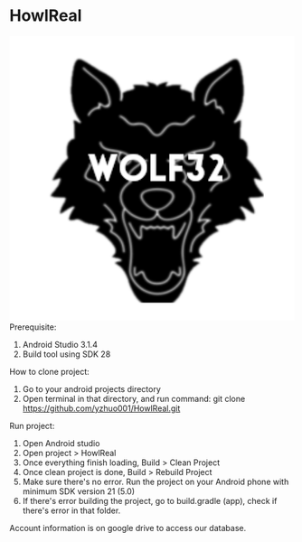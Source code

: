 # HowlReal
![alt text](https://github.com/yzhuo001/HowlReal/blob/master/app/src/main/ic_launcher-web.png)
Prerequisite:
1) Android Studio 3.1.4
2) Build tool using SDK 28


How to clone project:
1) Go to your android projects directory
2) Open terminal in that directory, and run command:
        git clone https://github.com/yzhuo001/HowlReal.git

Run project:
1) Open Android studio
2) Open project > HowlReal
3) Once everything finish loading, 
    Build > Clean Project
4) Once clean project is done,
    Build > Rebuild Project
5) Make sure there's no error. 
   Run the project on your Android phone with minimum SDK version 21 (5.0)
6) If there's error building the project, go to build.gradle (app), check if there's error in that folder.


Account information is on google drive to access our database.
